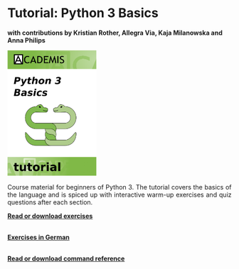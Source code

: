
<h1>Tutorial: Python 3 Basics</h1>

<p><b>with contributions by Kristian Rother, Allegra Via, Kaja Milanowska and Anna Philips</b></p>

<div class="media"><a href="https://www.gitbook.com/book/krother/python-3-basics-tutorial/details"><img class="media-object pull-left" alt="" src="images/icon_python3.png" style="padding-right:40px;" width="200"></a><p align="justify">Course material for beginners of Python 3. The tutorial covers the basics of the language and is spiced up with interactive warm-up exercises and quiz questions after each section. </p>

<b><a href="http://www.gitbook.com/book/krother/python-3-basics-tutorial">Read or download exercises</a></b><br><br>

<b><a href="https://www.gitbook.com/book/krother/python-3-grundlagen-tutorial/">Exercises in German</a></b><br><br>

<b><a href="http://www.gitbook.com/book/krother/python-3-reference">Read or download command reference</a></b><br><br>
</div>

